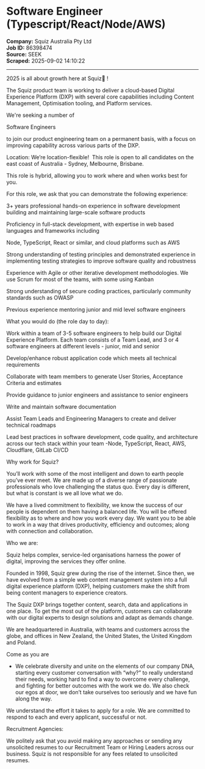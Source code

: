 # Software Engineer (Typescript/React/Node/AWS)

**Company:** Squiz Australia Pty Ltd  
**Job ID:** 86398474  
**Source:** SEEK  
**Scraped:** 2025-09-02 14:10:22

---

2025 is all about growth here at Squiz🚀 !

The Squiz product team is working to deliver a cloud-based Digital Experience Platform (DXP) with several core capabilities including Content Management, Optimisation tooling, and Platform services.

We're seeking a number of

Software Engineers

to join our product engineering team on a permanent basis, with a focus on improving capability across various parts of the DXP.

Location: We’re location-flexible!  This role is open to all candidates on the east coast of Australia - Sydney, Melbourne, Brisbane.

This role is hybrid, allowing you to work where and when works best for you.

For this role, we ask that you can demonstrate the following experience:

3+ years professional hands-on experience in software development building and maintaining large-scale software products

Proficiency in full-stack development, with expertise in web based languages and frameworks including

Node, TypeScript, React or similar, and cloud platforms such as AWS

Strong understanding of testing principles and demonstrated experience in implementing testing strategies to improve software quality and robustness

Experience with Agile or other iterative development methodologies. We use Scrum for most of the teams, with some using Kanban

Strong understanding of secure coding practices, particularly community standards such as OWASP

Previous experience mentoring junior and mid level software engineers

What you would do (the role day to day):

Work within a team of 3-5 software engineers to help build our Digital Experience Platform. Each team consists of a Team Lead, and 3 or 4 software engineers at different levels - junior, mid and senior

Develop/enhance robust application code which meets all technical requirements

Collaborate with team members to generate User Stories, Acceptance Criteria and estimates

Provide guidance to junior engineers and assistance to senior engineers

Write and maintain software documentation

Assist Team Leads and Engineering Managers to create and deliver technical roadmaps

Lead best practices in software development, code quality, and architecture across our tech stack within your team -Node, TypeScript, React, AWS, Cloudflare, GitLab CI/CD

Why work for Squiz?

You’ll work with some of the most intelligent and down to earth people you’ve ever meet. We are made up of a diverse range of passionate professionals who love challenging the status quo. Every day is different, but what is constant is we all love what we do.

We have a lived commitment to flexibility, we know the success of our people is dependent on them having a balanced life. You will be offered flexibility as to where and how you work every day. We want you to be able to work in a way that drives productivity, efficiency and outcomes; along with connection and collaboration.

Who we are:

Squiz helps complex, service-led organisations harness the power of digital, improving the services they offer online.

Founded in 1998, Squiz grew during the rise of the internet. Since then, we have evolved from a simple web content management system into a full digital experience platform (DXP), helping customers make the shift from being content managers to experience creators.

The Squiz DXP brings together content, search, data and applications in one place. To get the most out of the platform, customers can collaborate with our digital experts to design solutions and adapt as demands change.

We are headquartered in Australia, with teams and customers across the globe, and offices in New Zealand, the United States, the United Kingdom and Poland.

Come as you are

- We celebrate diversity and unite on the elements of our company DNA, starting every customer conversation with “why?” to really understand their needs, working hard to find a way to overcome every challenge, and fighting for better outcomes with the work we do. We also check our egos at door, we don’t take ourselves too seriously and we have fun along the way.

We understand the effort it takes to apply for a role. We are committed to respond to each and every applicant, successful or not.

Recruitment Agencies:

We politely ask that you avoid making any approaches or sending any unsolicited resumes to our Recruitment Team or Hiring Leaders across our business. Squiz is not responsible for any fees related to unsolicited resumes.
